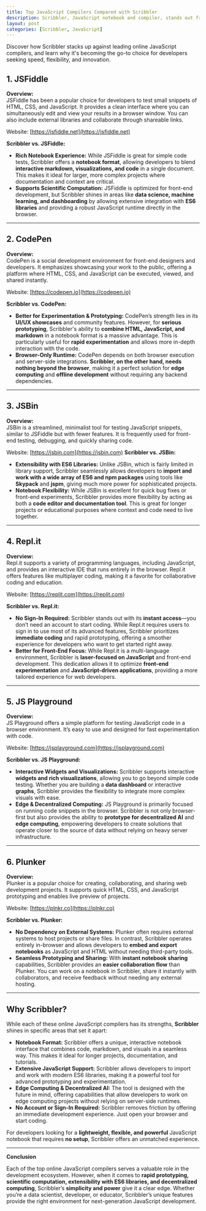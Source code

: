 ```yaml
---
title: Top JavaScript Compilers Compared with Scribbler 
description: Scribbler, JavaScript notebook and compiler, stands out from other online compilers like JSFiddle, CodePen, and Repl.it by offering a seamless notebook interface, support for ES6 libraries, and the ability to prototype for edge computing without requiring any backend. 
layout: post
categories: [Scribbler, JavaScript]
---
```


Discover how Scribbler stacks up against leading online JavaScript compilers, and learn why it's becoming the go-to choice for developers seeking speed, flexibility, and innovation.

## 1. **JSFiddle**

**Overview:**  
JSFiddle has been a popular choice for developers to test small snippets of HTML, CSS, and JavaScript. It provides a clean interface where you can simultaneously edit and view your results in a browser window. You can also include external libraries and collaborate through shareable links.

Website: [https://jsfiddle.net](https://jsfiddle.net)

**Scribbler vs. JSFiddle:**

- **Rich Notebook Experience:** While JSFiddle is great for simple code tests, Scribbler offers a **notebook format**, allowing developers to blend **interactive markdown, visualizations, and code** in a single document. This makes it ideal for larger, more complex projects where documentation and context are critical.
- **Supports Scientific Computation:** JSFiddle is optimized for front-end development, but Scribbler shines in areas like **data science, machine learning, and dashboarding** by allowing extensive integration with **ES6 libraries** and providing a robust JavaScript runtime directly in the browser.

---

## 2. **CodePen**

**Overview:**  
CodePen is a social development environment for front-end designers and developers. It emphasizes showcasing your work to the public, offering a platform where HTML, CSS, and JavaScript can be executed, viewed, and shared instantly.

Website: [https://codepen.io](https://codepen.io)

**Scribbler vs. CodePen:**

- **Better for Experimentation & Prototyping:** CodePen’s strength lies in its **UI/UX showcases** and community features. However, for **serious prototyping**, Scribbler's ability to **combine HTML, JavaScript, and markdown** in a notebook format is a massive advantage. This is particularly useful for **rapid experimentation** and allows more in-depth interaction with the code.
- **Browser-Only Runtime:** CodePen depends on both browser execution and server-side integrations. **Scribbler, on the other hand, needs nothing beyond the browser**, making it a perfect solution for **edge computing** and **offline development** without requiring any backend dependencies.

---

## 3. **JSBin**

**Overview:**  
JSBin is a streamlined, minimalist tool for testing JavaScript snippets, similar to JSFiddle but with fewer features. It is frequently used for front-end testing, debugging, and quickly sharing code.

Website: [https://jsbin.com](https://jsbin.com)
**Scribbler vs. JSBin:**

- **Extensibility with ES6 Libraries:** Unlike JSBin, which is fairly limited in library support, Scribbler seamlessly allows developers to **import and work with a wide array of ES6 and npm packages** using tools like **Skypack** and **jspm**, giving much more power for sophisticated projects.
- **Notebook Flexibility:** While JSBin is excellent for quick bug fixes or front-end experiments, Scribbler provides more flexibility by acting as both a **code editor and documentation tool**. This is great for longer projects or educational purposes where context and code need to live together.

---

## 4. **Repl.it**

**Overview:**  
Repl.it supports a variety of programming languages, including JavaScript, and provides an interactive IDE that runs entirely in the browser. Repl.it offers features like multiplayer coding, making it a favorite for collaborative coding and education.

Website: [https://replit.com](https://replit.com)

**Scribbler vs. Repl.it:**

- **No Sign-In Required:** Scribbler stands out with its **instant access**—you don’t need an account to start coding. While Repl.it requires users to sign in to use most of its advanced features, Scribbler prioritizes **immediate coding** and rapid prototyping, offering a smoother experience for developers who want to get started right away.
- **Better for Front-End Focus:** While Repl.it is a multi-language environment, Scribbler is **laser-focused on JavaScript** and front-end development. This dedication allows it to optimize **front-end experimentation** and **JavaScript-driven applications**, providing a more tailored experience for web developers.

---

## 5. **JS Playground**

**Overview:**  
JS Playground offers a simple platform for testing JavaScript code in a browser environment. It’s easy to use and designed for fast experimentation with code.

Website: [https://jsplayground.com](https://jsplayground.com)

**Scribbler vs. JS Playground:**

- **Interactive Widgets and Visualizations:** Scribbler supports interactive **widgets and rich visualizations**, allowing you to go beyond simple code testing. Whether you are building a **data dashboard** or interactive **graphs**, Scribbler provides the flexibility to integrate more complex visuals with ease.
- **Edge & Decentralized Computing:** JS Playground is primarily focused on running code snippets in the browser. Scribbler is not only browser-first but also provides the ability to **prototype for decentralized AI** and **edge computing**, empowering developers to create solutions that operate closer to the source of data without relying on heavy server infrastructure.

---

## 6. **Plunker**

**Overview:**  
Plunker is a popular choice for creating, collaborating, and sharing web development projects. It supports quick HTML, CSS, and JavaScript prototyping and enables live preview of projects.

Website: [https://plnkr.co](https://plnkr.co)

**Scribbler vs. Plunker:**

- **No Dependency on External Systems:** Plunker often requires external systems to host projects or share files. In contrast, Scribbler operates entirely in-browser and allows developers to **embed and export notebooks** as JavaScript and HTML without needing third-party tools.
- **Seamless Prototyping and Sharing:** With **instant notebook sharing** capabilities, Scribbler provides an **easier collaboration flow** than Plunker. You can work on a notebook in Scribbler, share it instantly with collaborators, and receive feedback without needing any external hosting.

---

## Why Scribbler?

While each of these online JavaScript compilers has its strengths, **Scribbler** shines in specific areas that set it apart:

- **Notebook Format:** Scribbler offers a unique, interactive notebook interface that combines code, markdown, and visuals in a seamless way. This makes it ideal for longer projects, documentation, and tutorials.
- **Extensive JavaScript Support:** Scribbler allows developers to import and work with modern ES6 libraries, making it a powerful tool for advanced prototyping and experimentation.
- **Edge Computing & Decentralized AI:** The tool is designed with the future in mind, offering capabilities that allow developers to work on edge computing projects without relying on server-side runtimes.
- **No Account or Sign-In Required:** Scribbler removes friction by offering an immediate development experience. Just open your browser and start coding.

For developers looking for a **lightweight, flexible, and powerful** JavaScript notebook that requires **no setup**, Scribbler offers an unmatched experience.

---

**Conclusion**

Each of the top online JavaScript compilers serves a valuable role in the development ecosystem. However, when it comes to **rapid prototyping, scientific computation, extensibility with ES6 libraries, and decentralized computing**, Scribbler’s **simplicity and power** give it a clear edge. Whether you’re a data scientist, developer, or educator, Scribbler’s unique features provide the right environment for next-generation JavaScript development.
